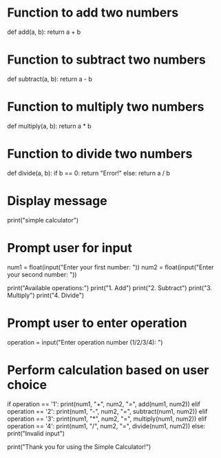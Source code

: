 # Function to add two numbers
def add(a, b):
    return a + b

# Function to subtract two numbers
def subtract(a, b):
    return a - b

# Function to multiply two numbers
def multiply(a, b):
    return a * b

# Function to divide two numbers
def divide(a, b):
    if b == 0:
        return "Error!"
    else:
        return a / b

# Display message
print("simple calculator")

# Prompt user for input
num1 = float(input("Enter your first number: "))
num2 = float(input("Enter  your second number: "))

print("Available operations:")
print("1. Add")
print("2. Subtract")
print("3. Multiply")
print("4. Divide")

# Prompt user to enter operation
operation = input("Enter operation number (1/2/3/4): ")

# Perform calculation based on user choice
if operation == '1':
    print(num1, "+", num2, "=", add(num1, num2))
elif operation == '2':
    print(num1, "-", num2, "=", subtract(num1, num2))
elif operation == '3':
    print(num1, "*", num2, "=", multiply(num1, num2))
elif operation == '4':
    print(num1, "/", num2, "=", divide(num1, num2))
else:
    print("Invalid input")

print("Thank you for using the Simple Calculator!")
